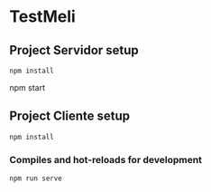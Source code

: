 # TestMeli

## Project Servidor setup
```
npm install
``` 
npm start

## Project Cliente setup
```
npm install
```

### Compiles and hot-reloads for development
```
npm run serve